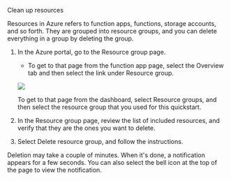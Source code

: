 Clean up resources

Resources in Azure refers to function apps, functions, storage accounts, and so forth. They are grouped into resource groups, and you can delete everything in a group by deleting the group.


1. In the Azure portal, go to the Resource group page.
    - To get to that page from the function app page, select the Overview tab and then select the link under Resource group.

    ![](https://github.com/fenago/katacoda-scenarios/raw/master/azure-functions/azure-functions-trigger-cosmosdb/steps/7/1.png)
    
    To get to that page from the dashboard, select Resource groups, and then select the resource group that you used for this quickstart.

2. In the Resource group page, review the list of included resources, and verify that they are the ones you want to delete.

3. Select Delete resource group, and follow the instructions.

Deletion may take a couple of minutes. When it's done, a notification appears for a few seconds. You can also select the bell icon at the top of the page to view the notification.